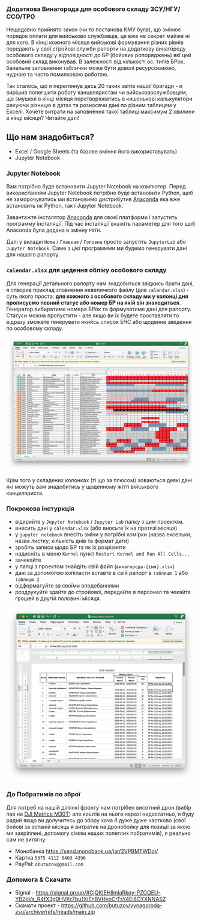 ### Додаткова Винагорода для особового складу ЗСУ/НГУ/ССО/ТРО

Нещодавно прийнято закон (чи то постанова КМУ була), що змінює порядок оплати для вийськово службовців, це вже не секрет майже ні для кого. В кінці кожного місяця вийськові формування різних рівнів передають у свої стройові служби рапорти на додаткову винагороду особового складу у відповідності до БР (бойових ропоряджень) які цей особовий склад виконував. В залежності від кількості ос, типів БРок, банальне заповнення таблички може бути доволі ресурсоємкою, нудною та часто помилковою роботою.

Так сталось, що я переглянув десь 20 таких звітів нашої бригади - и вирішив полегшити роботу канцеляристам чи вийськовослужбовцям, що змушені в кінці місяця перетворюватись в кишенькові калькулятори рахуючи різницю в датах та розносячи дані по різним таблицям у Екселі. Хочете витрати на заповнення такої таблиці максимум 2 хвилини в кінці місяця? Читайте далі!

## Що нам знадобиться?

- Excel / Google Sheets (та базове вміння його використовувать)
- Jupyter Notebook 

### Jupyter Notebook

Вам потрібно буде встановити Jupyter Notebook на компютер. Перед використанням Jupyter Notebook потрібно буде встановити Python, щоб не заморочуватись ми встановимо дистрибутив [Anaconda](https://www.anaconda.com/download/) яка вже встановить як Python, так і Jupyter Notebook.

Завантажте інсталятор [Anaconda](https://www.anaconda.com/download/) для своєї платформи і запустить программу інсталяції. Під час інсталяції вкажіть параметер для того щоб Anaconda була додана в змінну `PATH`. 

Далі у вкладкі `Home` / `Главная` / `Головна` просто запустіть `JupyterLab` або `Jupyter Notebook`. Саме з цієї программми ми будемо генерувати дані для нашого рапорту.

### `calendar.xlsx` для цедення обліку особового складу

Для генерації детального рапорту нам знадобиться звідкись брати дані, я створив приклад зповнення невеличкого файлу (див `calendar.xlsx`) - суть якого проста: **для кожного з особового складу ми у колонці дня прописуємо певний статус або номер БР на якій він знаходиться**. Генератор вибиратиме номера БРок та формуватиме дані для рапорту. Статуси можна пропустити - але якщо ви їх будете проставляти то відразу зможете генерувати якийсь список БЧС або щоденне зведення по особовому складу.

![calendar.xlsx](calendar.png)

Крім того у складених колонках (ті що за плюсом) ховаються деякі дані які можуть вам знадобитись у щоденному жітті військвого канцеляриста. 

### Покрокова інстуркція

- відкрийте у `Jupyter Notebook` / `Jupyter Lab` папку з цим проектом.
- внесить дані у `calendar.xlsx` (або вносьте їх на протязі місяця)
- у `jupyter notebook` внесіть зміни у потрібні комірки (назва ексельки, назва листку, кількість днів та формат дати)
- зробіть записи щодо БР та як їх розрізняти
- надисніть в меню `Kernel` пункт `Restart Kernel and Run All Cells...`
- зачекайте 
- у папці з проектом знайдіть свій файл (`винагорода-{імя}.xlsx`) 
- дані за допомогою копіпасти вставте в свій рапорт в `таблицю 1` або `таблицю 2`
- відформатуйте за своїми вподобаннями
- роздрукуйте здайте до стройової, передайте в персонал та чекайте грошей в другій половині місяця.

![](result.png)

### До Побратимів по зброї

Для потреб на нашій ділянкі фронту нам потрібен висотний дрон (вибір пав на [DJI Matrice M30T](https://www.dji.com/matrice-30)) але коштів на нього наразі недостатньо, я буду радий якщо ви долучитесь до збору хоча б дуже дуже частково (свої бойові за останій місяць я витратив на дронобойку для позиції за якою ми закріплені, допомогу сімям наших полеглих побратимів), я реально сам не витягну:

- Монобанка https://send.monobank.ua/jar/2VPBMTWDoV
- Картка `5375 4112 0403 4396`
- PayPal: `obutuzov@gmail.com`

### Допомога & Скачати

- Signal - https://signal.group/#CjQKIEHIlmlaRkqy-PZGQEU-YB2oVs_R4fX3g0HVKr7bu1XiEhBVHvoCrTsY4Ei8OYXNNASZ
- Скачати проект - https://github.com/butuzov/vynagoroda-zsu/archive/refs/heads/main.zip


```python

```
